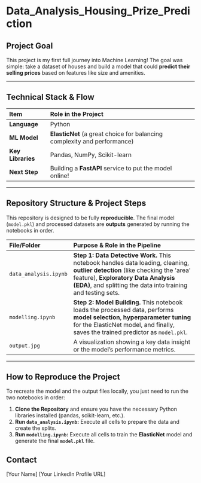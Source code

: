 # Data_Analysis_Housing_Prize_Prediction

## Project Goal

This project is my first full journey into Machine Learning! The goal was simple: take a dataset of houses and build a model that could **predict their selling prices** based on features like size and amenities.

---

## Technical Stack & Flow

| Item | Role in the Project |
| :--- | :--- |
| **Language** | Python |
| **ML Model** | **ElasticNet** (a great choice for balancing complexity and performance) |
| **Key Libraries** | Pandas, NumPy, Scikit-learn |
| **Next Step** | Building a **FastAPI** service to put the model online! |

---

## Repository Structure & Project Steps

This repository is designed to be fully **reproducible**. The final model (`model.pkl`) and processed datasets are **outputs** generated by running the notebooks in order.

| File/Folder | Purpose & Role in the Pipeline |
| :--- | :--- |
| `data_analysis.ipynb` | **Step 1: Data Detective Work.** This notebook handles data loading, cleaning, **outlier detection** (like checking the 'area' feature), **Exploratory Data Analysis (EDA)**, and splitting the data into training and testing sets. |
| `modelling.ipynb` | **Step 2: Model Building.** This notebook loads the processed data, performs **model selection**, **hyperparameter tuning** for the ElasticNet model, and finally, saves the trained predictor as `model.pkl`. |
| `output.jpg` | A visualization showing a key data insight or the model’s performance metrics. |

---

## How to Reproduce the Project

To recreate the model and the output files locally, you just need to run the two notebooks in order:

1.  **Clone the Repository** and ensure you have the necessary Python libraries installed (pandas, scikit-learn, etc.).
2.  **Run `data_analysis.ipynb`:** Execute all cells to prepare the data and create the splits.
3.  **Run `modelling.ipynb`:** Execute all cells to train the **ElasticNet** model and generate the final **`model.pkl`** file.

## Contact

[Your Name]
[Your LinkedIn Profile URL]
